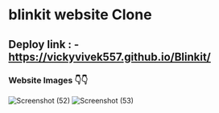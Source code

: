 # blinkit website Clone


## Deploy link : - https://vickyvivek557.github.io/Blinkit/


### Website Images 👇👇


![Screenshot (52)](https://github.com/vickyvivek557/Blinkit/assets/117736473/83080baf-9694-449c-bcf7-216f66f08bea)
![Screenshot (53)](https://github.com/vickyvivek557/Blinkit/assets/117736473/225f1109-8393-484f-afc4-353c507d5f1a)
